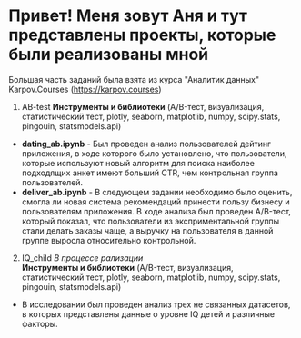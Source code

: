 # Привет! Меня зовут Аня и тут представлены проекты, которые были реализованы мной
Большая часть заданий была взята из курса "Аналитик данных" Karpov.Courses (https://karpov.courses)
1. AB-test
  **Инструменты и библиотеки** (A/B-тест, визуализация, статистический тест, plotly, seaborn, matplotlib, numpy, scipy.stats, pingouin, statsmodels.api)
- **dating_ab.ipynb** - Был проведен анализ пользователей дейтинг приложения, в ходе которого было установлено, что пользователи, которые используют новый алгоритм для поиска наиболее подходящих анкет имеют больший CTR, чем контрольная группа пользователей.  
- **deliver_ab.ipynb** - В следующем задании необходимо было оценить, смогла ли новая система рекомендаций принести пользу бизнесу и пользователям приложения. В ходе анализа был проведен A/B-тест, который показал, что пользователи из эксприментальной группы стали делать заказы чаще, а выручку на пользователя в данной группе выросла относительно контрольной.   
2.  IQ_child *В процессе рализации*  
  **Инструменты и библиотеки** (A/B-тест, визуализация, статистический тест, plotly, seaborn, matplotlib, numpy, scipy.stats, pingouin, statsmodels.api)
  - В исследовании был проведен анализ трех не связанных датасетов, в которых представлены данные о уровне IQ детей и различные факторы.

